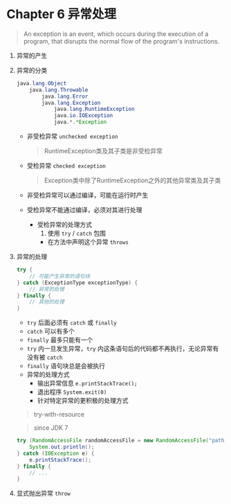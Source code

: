 # Chapter 6 异常处理

> An exception is an event, which occurs during the execution of a program, that disrupts the normal flow of the program's instructions.

1. 异常的产生

2. 异常的分类

    ```java
    java.lang.Object
        java.lang.Throwable
            java.lang.Error
            java.lang.Exception
                java.lang.RuntimeException
                java.io.IOException
                java.*.*Exception
    ```

    - 非受检异常 `unchecked exception`
        
        > RuntimeException类及其子类是非受检异常

    - 受检异常 `checked exception`
    
        > Exception类中除了RuntimeException之外的其他异常类及其子类
    
    - 非受检异常可以通过编译，可能在运行时产生
    - 受检异常不能通过编译，必须对其进行处理
        - 受检异常的处理方式
            1. 使用 `try` / `catch` 包围
            - 在方法中声明这个异常 `throws`
        
3. 异常的处理

    ```java
    try {
        // 可能产生异常的语句块
    } catch (ExceptionType exceptionType) {
        // 异常的处理
    } finally {
        // 其他的处理
    }
    ```
    
    - `try` 后面必须有 `catch` 或 `finally`
    - `catch` 可以有多个
    - `finally` 最多只能有一个
    - `try` 内一旦发生异常，`try` 内这条语句后的代码都不再执行，无论异常有没有被 `catch`
    - `finally` 语句块总是会被执行
    - 异常的处理方式
        - 输出异常信息 `e.printStackTrace();`
        - 退出程序 `System.exit(0)`
        - 针对特定异常的更积极的处理方式

   
    > try-with-resource

    > since JDK 7

    ```java
    try (RandomAccessFile randomAccessFile = new RandomAccessFile("path-to-a-file", "rw")){
        System.out.println();
    } catch (IOException e) {
        e.printStackTrace();
    } finally {
        // ...
    }
    ```
    
4. 显式抛出异常 `throw`